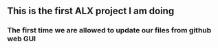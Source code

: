 ## This is the first ALX project I am doing
### The first time we are allowed to update our files from github web GUI
